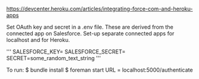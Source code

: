 https://devcenter.heroku.com/articles/integrating-force-com-and-heroku-apps 

Set OAuth key and secret in a .env file.  These are derived from the connected app on Salesforce.  Set-up separate connected apps for localhost and for Heroku.

'''
SALESFORCE_KEY=<insert key here>
SALESFORCE_SECRET=<insert secret here>
SECRET=some_random_text_string
'''

To run:
$ bundle install
$ foreman start
URL = localhost:5000/authenticate